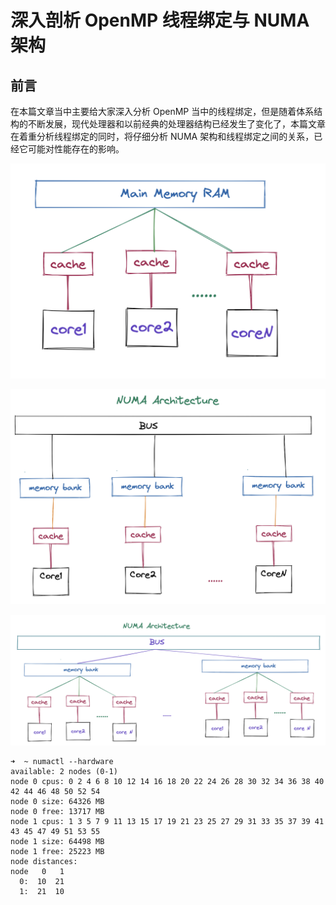 # 深入剖析 OpenMP 线程绑定与 NUMA 架构

## 前言

在本篇文章当中主要给大家深入分析 OpenMP 当中的线程绑定，但是随着体系结构的不断发展，现代处理器和以前经典的处理器结构已经发生了变化了，本篇文章在着重分析线程绑定的同时，将仔细分析 NUMA 架构和线程绑定之间的关系，已经它可能对性能存在的影响。

![](../images/10.png)

![](../images/08.png)



![](../images/11.png)



```shell
➜  ~ numactl --hardware
available: 2 nodes (0-1)
node 0 cpus: 0 2 4 6 8 10 12 14 16 18 20 22 24 26 28 30 32 34 36 38 40 42 44 46 48 50 52 54
node 0 size: 64326 MB
node 0 free: 13717 MB
node 1 cpus: 1 3 5 7 9 11 13 15 17 19 21 23 25 27 29 31 33 35 37 39 41 43 45 47 49 51 53 55
node 1 size: 64498 MB
node 1 free: 25223 MB
node distances:
node   0   1
  0:  10  21
  1:  21  10
```


